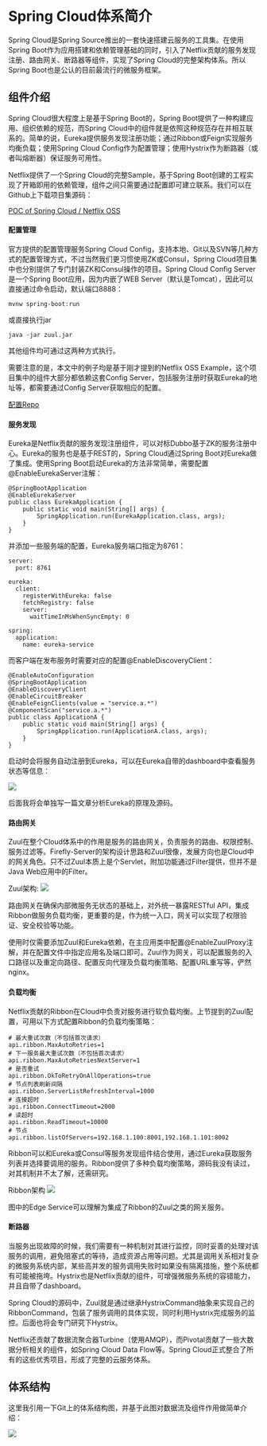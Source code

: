 # Spring Cloud体系简介

Spring Cloud是Spring Source推出的一套快速搭建云服务的工具集。在使用Spring Boot作为应用搭建和依赖管理基础的同时，引入了Netflix贡献的服务发现注册、路由网关、断路器等组件，实现了Spring Cloud的完整架构体系。所以Spring Boot也是公认的目前最流行的微服务框架。

## 组件介绍

Spring Cloud很大程度上是基于Spring Boot的，Spring Boot提供了一种构建应用、组织依赖的规范，而Spring Cloud中的组件就是依照这种规范存在并相互联系的。简单的说，Eureka提供服务发现注册功能；通过Ribbon或Feign实现服务均衡负载；使用Spring Cloud Config作为配置管理；使用Hystrix作为断路器（或者叫熔断器）保证服务可用性。

Netflix提供了一个Spring Cloud的完整Sample，基于Spring Boot创建的工程实现了开箱即用的依赖管理，组件之间只需要通过配置即可建立联系。我们可以在Github上下载项目集源码：

[POC of Spring Cloud / Netflix OSS](https://github.com/Oreste-Luci/netflix-oss-example)

#### 配置管理

官方提供的配置管理服务Spring Cloud Config，支持本地、Git以及SVN等几种方式的配置管理方式，不过当然我们更习惯使用ZK或Consul，Spring Cloud项目集中也分别提供了专门封装ZK和Consul操作的项目。Spring Cloud Config Server是一个Spring Boot应用，因为内嵌了WEB Server（默认是Tomcat），因此可以直接通过命令启动，默认端口8888：

```
mvnw spring-boot:run

```
或直接执行jar

```
java -jar zuul.jar
```
其他组件均可通过这两种方式执行。

需要注意的是，本文中的例子均是基于刚才提到的Netflix OSS Example，这个项目集中的组件大部分都依赖这套Config Server，包括服务注册时获取Eureka的地址等，都需要通过Config Server获取相应的配置。

[配置Repo](https://github.com/Oreste-Luci/netflix-oss-example-config-repo)

#### 服务发现

Eureka是Netflix贡献的服务发现注册组件，可以对标Dubbo基于ZK的服务注册中心。Eureka的服务也是基于REST的，Spring Cloud通过Spring Boot对Eureka做了集成。使用Spring Boot启动Eureka的方法非常简单，需要配置@EnableEurekaServer注解：

```
@SpringBootApplication
@EnableEurekaServer
public class EurekaApplication {
    public static void main(String[] args) {
        SpringApplication.run(EurekaApplication.class, args);
    }
}
```
并添加一些服务端的配置，Eureka服务端口指定为8761：

```
server:
  port: 8761

eureka:
  client:
    registerWithEureka: false
    fetchRegistry: false
    server:
      waitTimeInMsWhenSyncEmpty: 0
      
spring:
  application:
    name: eureka-service
```
而客户端在发布服务时需要对应的配置@EnableDiscoveryClient：

```
@EnableAutoConfiguration
@SpringBootApplication
@EnableDiscoveryClient
@EnableCircuitBreaker
@EnableFeignClients(value = "service.a.*")
@ComponentScan("service.a.*")
public class ApplicationA {
    public static void main(String[] args) {
        SpringApplication.run(ApplicationA.class, args);
    }
}
```
启动时会将服务自动注册到Eureka，可以在Eureka自带的dashboard中查看服务状态等信息：

![](https://github.com/gulfer/gulfer.github.io/blob/master/pic/ScreenShot_eureka.png)

后面我将会单独写一篇文章分析Eureka的原理及源码。

#### 路由网关

Zuul在整个Cloud体系中的作用是服务的路由网关，负责服务的路由、权限控制、服务过滤等。Firefly-Server的架构设计思路和Zuul很像，发展方向也是Cloud中的网关角色。只不过Zuul本质上是个Servlet，附加功能通过Filter提供，但并不是Java Web应用中的Filter。

Zuul架构:
![](https://github.com/gulfer/gulfer.github.io/blob/master/pic/zuul.png)

路由网关在确保内部微服务无状态的基础上，对外统一暴露RESTful API，集成Ribbon做服务负载均衡，更重要的是，作为统一入口，网关可以实现了权限验证、安全校验等功能。

使用时仅需要添加Zuul和Eureka依赖，在主应用类中配置@EnableZuulProxy注解，并在配置文件中指定应用名及端口即可。Zuul作为网关，可以配置服务的入口路径以及重定向路径、配置反向代理及负载均衡策略、配置URL重写等，俨然nginx。

#### 负载均衡

Netflix贡献的Ribbon在Cloud中负责对服务进行软负载均衡。上节提到的Zuul配置，可用以下方式配置Ribbon的负载均衡策略：

```
# 最大重试次数（不包括首次请求）
api.ribbon.MaxAutoRetries=1
# 下一服务最大重试次数（不包括首次请求）
api.ribbon.MaxAutoRetriesNextServer=1
# 是否重试
api.ribbon.OkToRetryOnAllOperations=true
# 节点列表刷新间隔
api.ribbon.ServerListRefreshInterval=1000
# 连接超时
api.ribbon.ConnectTimeout=2000
# 读超时
api.ribbon.ReadTimeout=10000
# 节点
api.ribbon.listOfServers=192.168.1.100:8001,192.168.1.101:8002
```
Ribbon可以和Eureka或Consul等服务发现组件结合使用，通过Eureka获取服务列表并选择要调用的服务。Ribbon提供了多种负载均衡策略，源码我没有读过，对其机制并不太了解，还需研究。

Ribbon架构
![](https://github.com/gulfer/gulfer.github.io/blob/master/pic/ribbon.png)

图中的Edge Service可以理解为集成了Ribbon的Zuul之类的网关服务。

#### 断路器

当服务出现故障的时候，我们需要有一种机制对其进行监控，同时妥善的处理对该服务的调用，避免阻塞式的等待，造成资源占用等问题。尤其是调用关系相对复杂的微服务系统内部，某些高并发的服务调用失败时如果没有隔离措施，整个系统都有可能被拖垮。Hystrix也是Netflix贡献的组件，可增强微服务系统的容错能力，并且自带了dashboard。

Spring Cloud的源码中，Zuul就是通过继承HystrixCommand抽象来实现自己的RibbonCommand，包装了服务调用的具体实现，同时利用Hystrix完成服务的监控。后面也将会专门研究下Hystrix。

Netflix还贡献了数据流聚合器Turbine（使用AMQP），而Pivotal贡献了一些大数据分析相关的组件，如Spring Cloud Data Flow等。Spring Cloud正式整合了所有的这些优秀项目，形成了完整的云服务体系。

## 体系结构

这里我引用一下Git上的体系结构图，并基于此图对数据流及组件作用做简单介绍：

![](https://github.com/gulfer/gulfer.github.io/blob/master/pic/netflix-oss-example.png)


    

